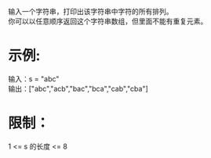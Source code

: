 输入一个字符串，打印出该字符串中字符的所有排列。  
你可以以任意顺序返回这个字符串数组，但里面不能有重复元素。

# 示例:

输入：s = "abc"  
输出：["abc","acb","bac","bca","cab","cba"]

# 限制：

1 <= s 的长度 <= 8